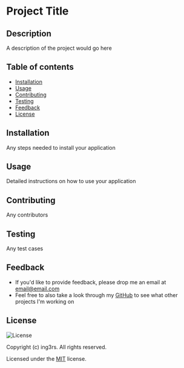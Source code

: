 # Project Title

  ## Description
  A description of the project would go here

  ## Table of contents
  * [Installation](#installation)
  * [Usage](#usage)
  * [Contributing](#contributing)
  * [Testing](#testing)
  * [Feedback](#feedback)
  * [License](#license)

  ## Installation
  Any steps needed to install your application

  ## Usage
  Detailed instructions on how to use your application

  ## Contributing
  Any contributors

  ## Testing
  Any test cases

  ## Feedback
  * If you'd like to provide feedback, please drop me an email at email@email.com
  * Feel free to also take a look through my [GitHub](https://www.github.com/ing3rs) to see what other projects I'm working on
  
  ## License
  ![License](https://img.shields.io/badge/License-MIT-yellow.svg)

  Copyright (c) ing3rs. All rights reserved.

  Licensed under the [MIT](https://opensource.org/licenses/MIT) license.

